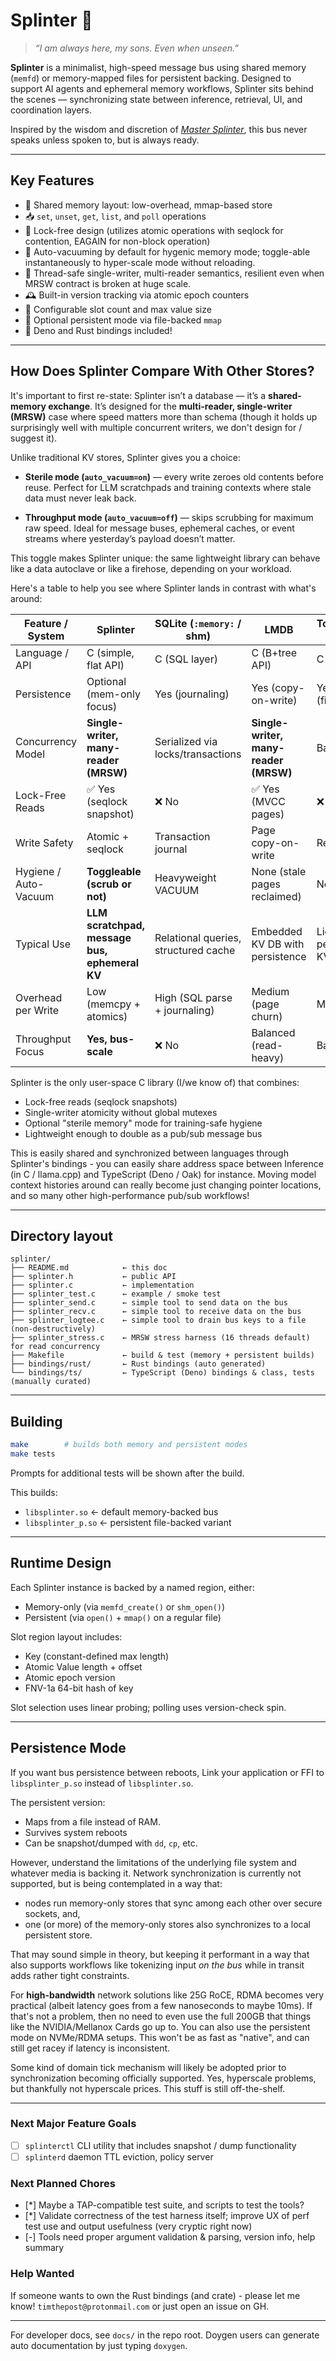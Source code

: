 # Splinter 🐀

> _“I am always here, my sons. Even when unseen.”_

**Splinter** is a minimalist, high-speed message bus using shared memory
(`memfd`) or memory-mapped files for persistent backing. Designed to support AI
agents and ephemeral memory workflows, Splinter sits behind the scenes —
synchronizing state between inference, retrieval, UI, and coordination layers.

Inspired by the wisdom and discretion of _[Master Splinter](https://en.wikipedia.org/wiki/Splinter_(Teenage_Mutant_Ninja_Turtles))_, this bus never
speaks unless spoken to, but is always ready.

---

## Key Features

- 🧠 Shared memory layout: low-overhead, mmap-based store
- 📥 `set`, `unset`, `get`, `list`, and `poll` operations
- 🔑 Lock-free design (utilizes atomic operations with seqlock for contention, EAGAIN for non-block operation)
- 🧹 Auto-vacuuming by default for hygenic memory mode; toggle-able instantaneously to hyper-scale mode without reloading. 
- 🧵 Thread-safe single-writer, multi-reader semantics, resilient even when MRSW contract is broken at huge scale.
- 🕰️ Built-in version tracking via atomic epoch counters
- 🔧 Configurable slot count and max value size
- 💾 Optional persistent mode via file-backed `mmap`
- 🦕 Deno and Rust bindings included!

---

## How Does Splinter Compare With Other Stores?

It's important to first re-state: Splinter isn’t a database — it’s a **shared-memory exchange**.  It’s designed for the 
**multi-reader, single-writer (MRSW)** case where speed matters more than schema (though it holds up surprisingly well
with multiple concurrent writers, we don't design for / suggest it). 

Unlike traditional KV stores, Splinter gives you a choice:  

- **Sterile mode (`auto_vacuum=on`)** — every write zeroes old contents before reuse. Perfect for LLM scratchpads and
  training contexts where stale data must never leak back.
  
- **Throughput mode (`auto_vacuum=off`)** — skips scrubbing for maximum raw speed. Ideal for message buses, ephemeral
  caches, or event streams where yesterday’s payload doesn’t matter.  

This toggle makes Splinter unique: the same lightweight library can behave like a data autoclave or like a firehose, 
depending on your workload.

Here's a table to help you see where Splinter lands in contrast with what's around:

| Feature / System          | **Splinter**                | SQLite (`:memory:` / shm) | LMDB                 | Tokyo/Kyoto Cabinet | Kernel Seqlock/RCU |
|---------------------------|------------------------------|---------------------------|----------------------|---------------------|--------------------|
| Language / API            | C (simple, flat API)        | C (SQL layer)             | C (B+tree API)       | C                   | Kernel only        |
| Persistence               | Optional (mem-only focus)   | Yes (journaling)          | Yes (copy-on-write)  | Yes (files/dbs)     | No                 |
| Concurrency Model         | **Single-writer, many-reader (MRSW)** | Serialized via locks/transactions | **Single-writer, many-reader (MRSW)** | Basic locks         | **Single-writer, many-reader (MRSW)** |
| Lock-Free Reads           | ✅ Yes (seqlock snapshot)   | ❌ No                      | ✅ Yes (MVCC pages)  | ❌ No                | ✅ Yes             |
| Write Safety              | Atomic + seqlock            | Transaction journal        | Page copy-on-write   | Record lock         | Sequence lock      |
| Hygiene / Auto-Vacuum     | **Toggleable (scrub or not)** | Heavyweight VACUUM        | None (stale pages reclaimed) | None               | N/A                |
| Typical Use               | **LLM scratchpad, message bus, ephemeral KV** | Relational queries, structured cache | Embedded KV DB with persistence | Lightweight persistent KV | Kernel timekeeping, counters |
| Overhead per Write        | Low (memcpy + atomics)      | High (SQL parse + journaling) | Medium (page churn) | Medium              | Low (in-kernel)    |
| Throughput Focus          | **Yes, bus-scale**          | ❌ No                      | Balanced (read-heavy) | Balanced            | Yes (in kernel)    |

Splinter is the only user-space C library (I/we know of) that combines:  

- Lock-free reads (seqlock snapshots)  
- Single-writer atomicity without global mutexes  
- Optional "sterile memory" mode for training-safe hygiene  
- Lightweight enough to double as a pub/sub message bus

This is easily shared and synchronized between languages through Splinter's bindings - you can easily share
address space between Inference (in C / llama.cpp) and TypeScript (Deno / Oak) for instance. Moving model
context histories around can really become just changing pointer locations, and so many other high-performance
pub/sub workflows!

---

## Directory layout

```
splinter/
├── README.md            ← this doc
├── splinter.h           ← public API
├── splinter.c           ← implementation
├── splinter_test.c      ← example / smoke test
├── splinter_send.c      ← simple tool to send data on the bus
├── splinter_recv.c      ← simple tool to receive data on the bus
├── splinter_logtee.c    ← simple tool to drain bus keys to a file (non-destructively)
├── splinter_stress.c    ← MRSW stress harness (16 threads default) for read concurrency
├── Makefile             ← build & test (memory + persistent builds)
├── bindings/rust/       ← Rust bindings (auto generated)
└── bindings/ts/         ← TypeScript (Deno) bindings & class, tests (manually curated)
```

---

## Building

```bash
make        # builds both memory and persistent modes
make tests
```

Prompts for additional tests will be shown after the build.

This builds:

- `libsplinter.so` ← default memory-backed bus
- `libsplinter_p.so` ← persistent file-backed variant

---

## Runtime Design

Each Splinter instance is backed by a named region, either:

- Memory-only (via `memfd_create()` or `shm_open()`)
- Persistent (via `open()` + `mmap()` on a regular file)

Slot region layout includes:

- Key (constant-defined max length)
- Atomic Value length + offset
- Atomic epoch version
- FNV-1a 64-bit hash of key

Slot selection uses linear probing; polling uses version-check spin.

---

## Persistence Mode

If you want bus persistence between reboots, Link your application or FFI to
`libsplinter_p.so` instead of `libsplinter.so`.

The persistent version:

- Maps from a file instead of RAM.
- Survives system reboots
- Can be snapshot/dumped with `dd`, `cp`, etc.

However, understand the limitations of the underlying file system and whatever
media is backing it. Network synchronization is currently not supported, but is
being contemplated in a way that:

- nodes run memory-only stores that sync among each other over secure sockets,
  and,
- one (or more) of the memory-only stores also synchronizes to a local
  persistent store.

That may sound simple in theory, but keeping it performant in a way that also
supports workflows like tokenizing input _on the bus_ while in transit adds
rather tight constraints.

For **high-bandwidth** network solutions like 25G RoCE, RDMA becomes very 
practical (albeit latency goes from a few nanoseconds to maybe 10ms). If that's
not a problem, then no need to even use the full 200GB that things like the
NVIDIA/Mellanox Cards go up to. You can also use the persistent mode on 
NVMe/RDMA setups. This won't be as fast as "native", and can still get 
racey if latency is inconsistent. 

Some kind of domain tick mechanism will likely be adopted prior to synchronization
becoming officially supported. Yes, hyperscale problems, but thankfully not hyperscale
prices. This stuff is still off-the-shelf.

---

### Next Major Feature Goals

- [ ] `splinterctl` CLI utility that includes snapshot / dump functionality
- [ ] `splinterd` daemon TTL eviction, policy server

### Next Planned Chores

- [*] Maybe a TAP-compatible test suite, and scripts to test the tools?
- [*] Validate correctness of the test harness itself; improve UX of perf test use and output
      usefulness (very cryptic right now)
- [-] Tools need proper argument validation & parsing, version info, help summary

### Help Wanted

If someone wants to own the Rust bindings (and crate) - please let me know! `timthepost@protonmail.com`
or just open an issue on GH.

---

For developer docs, see `docs/` in the repo root. Doygen users can generate auto
documentation by just typing `doxygen`.

